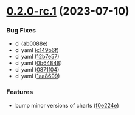 # [0.2.0-rc.1](https://gitlab.cloudical.net/clops-monitoring-platform/clops-helm/compare/v0.1.1...0.2.0-rc.1) (2023-07-10)


### Bug Fixes

* ci ([ab0088e](https://gitlab.cloudical.net/clops-monitoring-platform/clops-helm/commit/ab0088e86d131b4e0de8798bb419920b5f22e65d))
* ci yaml ([c149b6f](https://gitlab.cloudical.net/clops-monitoring-platform/clops-helm/commit/c149b6fd62b5b2fec1dd1b9f8b60914aa21001de))
* ci yaml ([12b7e57](https://gitlab.cloudical.net/clops-monitoring-platform/clops-helm/commit/12b7e576bd388d9019cad0395e5a3da73f9a4a96))
* ci yaml ([0b64848](https://gitlab.cloudical.net/clops-monitoring-platform/clops-helm/commit/0b6484833a099128310c0f0b2eeb7ae8ed61a05f))
* ci yaml ([0871f04](https://gitlab.cloudical.net/clops-monitoring-platform/clops-helm/commit/0871f042f6d6a3f4d593e903ab97b17551b528f5))
* ci yaml ([1aa8699](https://gitlab.cloudical.net/clops-monitoring-platform/clops-helm/commit/1aa869938a892a921c53335048170df9731e7b62))


### Features

* bump minor versions of charts ([f0e224e](https://gitlab.cloudical.net/clops-monitoring-platform/clops-helm/commit/f0e224e1f65c7f88faa5fa1a0a10dbb4ef2dc630))
